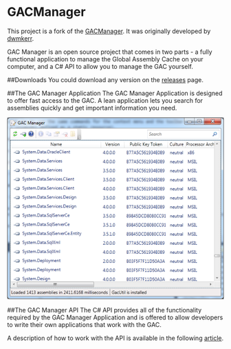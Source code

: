 # GACManager
This project is a fork of the [GACManager](http://gacmanager.codeplex.com/). 
It was originally developed by [dwmkerr](http://www.codeplex.com/site/users/view/dwmkerr).

GAC Manager is an open source project that comes in two parts - a fully functional application to 
manage the Global Assembly Cache on your computer, and a C# API to allow you to manage the GAC yourself.

##Downloads
You could download any version on the [releases](https://github.com/vepanimas/GACManager/releases) page. 

##The GAC Manager Application
The GAC Manager Application is designed to offer fast access to the GAC. A lean application lets you search for assemblies quickly and get important information you need.

![Tool screenshot](/TheGacManagerTool.png)

##The GAC Manager API
The C# API provides all of the functionality required by the GAC Manager Application and is offered to allow 
developers to write their own applications that work with the GAC.

A description of how to work with the API is available in the following [article](http://www.codeproject.com/Articles/430568/A-GAC-Manager-Utility-and-API).
